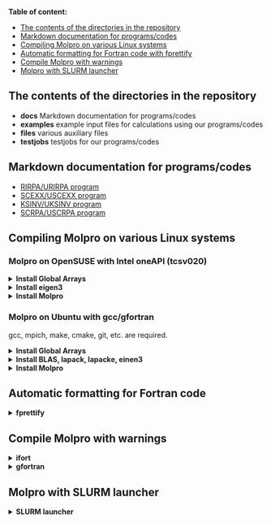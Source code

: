**Table of content:**
- [The contents of the directories in the repository](#item_dirs)
- [Markdown documentation for programs/codes](#item_docs)
- [Compiling Molpro on various Linux systems](#item_compile)
- [Automatic formatting for Fortran code with fprettify](#item_fprettify)
- [Compile Molpro with warnings](#item_warnings)
- [Molpro with SLURM launcher](#item_slurm)

<a id="item_dirs"></a>
## The contents of the directories in the repository
- **docs** Markdown documentation for programs/codes
- **examples** example input files for calculations using our programs/codes
- **files** various auxiliary files
- **testjobs** testjobs for our programs/codes

<a id="item_docs"></a>
## Markdown documentation for programs/codes
- [RIRPA/URIRPA program](https://www.molpro.net/manual/doku.php?id=kohn-sham_random-phase_approximation#rirpa_program)
- [SCEXX/USCEXX program](/docs/scexx_uscexx.md)
- [KSINV/UKSINV program](/docs/ksinv_uksinv.md)
- [SCRPA/USCRPA program](/docs/scrpa_uscrpa.md)

<a id="item_compile"></a>
## Compiling Molpro on various Linux systems

### Molpro on OpenSUSE with Intel oneAPI (tcsv020)

<details><summary><b>Install Global Arrays</b></summary>
  
```
I_MPI_CXX=icpc MPICC=mpiicc MPIF77=mpiifort ./configure --prefix=/home/trushin/libs/ga-5.8.2
make
make check
make install
```
</details>

<details><summary><b>Install eigen3</b></summary>

eigen3 does not need to be compiled, but needs to be downloaded and unpacked into a directory.
</details>

<details><summary><b>Install Molpro</b></summary>

Clone Molpro from GitHub. e.g.:

```
git clone https://github.com/molpro/molpro.git
```

Navigate to the created directory and configure the installation by:

```
I_MPI_CXX=icpc CC=icc FC=ifort FOPT=-O2 CPPFLAGS=-I/home/trushin/libs/eigen-3.4.0/include/eigen3 PATH=$PATH:/home/trushin/libs/ga-5.8.2/bin ./configure --disable-gfortran-check
```

now replace the files:

src/util/molpro_main.cpp  
src/mrci/kext.F90

by files of the same name from [*files*](./files) directory
then run, from:

```
make -j 28 symtrans_FLAGS=-O0
make quicktest
```

It is necessary to have /home/Tools/progs/intel/oneapi/mkl/2021.1.1/lib/intel64 in LD_LIBRARY_PATH to use compiled molpro.exe. Add this, e.g., to .bashrc or your slurm file:

```
export LD_LIBRARY_PATH=/home/Tools/progs/intel/oneapi/mkl/2021.1.1/lib/intel64:$LD_LIBRARY_PATH
```
</details>

### Molpro on Ubuntu with gcc/gfortran
gcc, mpich, make, cmake, git, etc. are required.

<details><summary><b>Install Global Arrays</b></summary>

```
./configure  
make
make check
make install
```
</details>

<details><summary><b>Install BLAS, lapack, lapacke, einen3</b></summary>

```
sudo apt-get install liblapack-dev liblapack-doc liblapack-pic liblapack3 liblapack-test liblapacke liblapacke-dev libeigen3-dev
```
</details>

<details><summary><b>Install Molpro</b></summary>

```
./configure FOPT=-O2
make -j 16
make quicktest
```
Copy a Molpro token to /home/trushin/.molpro/ before making quicktest.
</details>

<a id="item_fprettify"></a>
## Automatic formatting for Fortran code

<details><summary><b>fprettify</b></summary>

[fprettify](https://github.com/pseewald/fprettify) is a great tool. My choice for formatting:
```
fprettify -i 2 -l 80 -w 1 -s
```
</details>

<a id="item_warnings"></a>
## Compile Molpro with warnings

<details><summary><b>ifort</b></summary>

For Intel Fortran, if you want, e.g., to see warnings for unused variables configure with FCFLAGS="-warn unused". For instance
```
I_MPI_CXX=icpc CC=icc FC=ifort FOPT=-O2 CPPFLAGS=-I/home/trushin/libs/eigen-3.4.0/include/eigen3 FCFLAGS="-warn unused" PATH=$PATH:/home/trushin/libs/ga-5.8.2/bin ./configure --prefix=/home/trushin/Molpro/molpro --bindir=/home/trushin/Molpro/molpro --disable-gfortran-check
```
For other possible flags see [corresponding documentation](https://www.intel.com/content/www/us/en/docs/fortran-compiler/developer-guide-reference/2023-0/warn.html)
</details>

<details><summary><b>gfortran</b></summary>

For gfotran just to configure with FCFLAGS=-Wall:
```
./configure FCFLAGS=-Wall
```
</details>

<a id="item_slurm"></a>
## Molpro with SLURM launcher

<details><summary><b>SLURM launcher</b></summary>

One can replace LAUNCHER in bin/molpro (bin/molpro.sh)
```
LAUNCHER="/usr/bin/srun %x”
```
This helped to run properly hybrid MPI+OpenMP calculations on multiple nodes using cluster machines.
</details>
